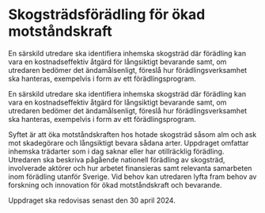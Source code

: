 # Skogsträdsförädling för ökad motståndskraft

En särskild utredare ska identifiera inhemska skogsträd där förädling kan vara en kostnadseffektiv åtgärd för långsiktigt bevarande samt, om utredaren bedömer det ändamålsenligt, föreslå hur förädlingsverksamhet ska hanteras, exempelvis i form av ett förädlingsprogram.

En särskild utredare ska identifiera inhemska skogsträd där förädling kan vara en kostnadseffektiv åtgärd för långsiktigt bevarande samt, om utredaren bedömer det ändamålsenligt, föreslå hur förädlingsverksamhet ska hanteras, exempelvis i form av ett förädlingsprogram.

Syftet är att öka motståndskraften hos hotade skogsträd såsom alm och ask mot skadegörare och långsiktigt bevara sådana arter. Uppdraget omfattar inhemska trädarter som i dag saknar eller har otillräcklig förädling. Utredaren ska beskriva pågående nationell förädling av skogsträd, involverade aktörer och hur arbetet finansieras samt relevanta samarbeten inom förädling utanför Sverige. Vid behov kan utredaren lyfta fram behov av forskning och innovation för ökad motståndskraft och bevarande.

Uppdraget ska redovisas senast den 30 april 2024.
